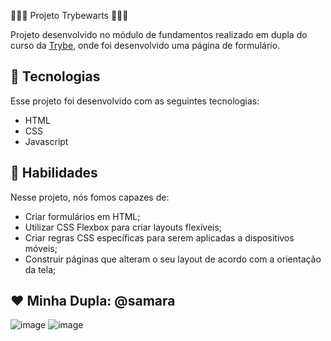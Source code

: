 🧙🏻‍♂️ Projeto Trybewarts 🧙🏻‍♂️

Projeto desenvolvido no módulo de fundamentos realizado em dupla do curso da [Trybe](https://www.betrybe.com/), onde foi desenvolvido uma página de formulário.

## 🚀 Tecnologias
Esse projeto foi desenvolvido com as seguintes tecnologias:

- HTML
- CSS
- Javascript

## 📌 Habilidades

Nesse projeto, nós fomos capazes de:

- Criar formulários em HTML;
- Utilizar CSS Flexbox para criar layouts flexíveis;
- Criar regras CSS específicas para serem aplicadas a dispositivos móveis;
- Construir páginas que alteram o seu layout de acordo com a orientação da tela;

## ❤️ Minha Dupla: @samara

![image](https://user-images.githubusercontent.com/115182342/220607522-631ec3d0-6f04-4a03-9003-f82e209c17ff.png)
![image](https://user-images.githubusercontent.com/115182342/220607695-258ef81f-254e-4f3e-b788-3d33612f1a55.png)
